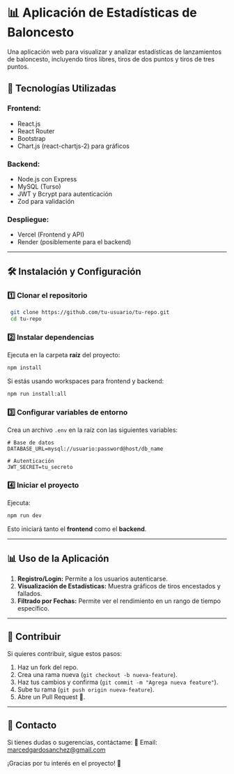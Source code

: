 # 📊 Aplicación de Estadísticas de Baloncesto

Una aplicación web para visualizar y analizar estadísticas de lanzamientos de baloncesto, incluyendo tiros libres, tiros de dos puntos y tiros de tres puntos.

## 🚀 Tecnologías Utilizadas

### **Frontend:**
- React.js
- React Router
- Bootstrap
- Chart.js (react-chartjs-2) para gráficos

### **Backend:**
- Node.js con Express
- MySQL (Turso)
- JWT y Bcrypt para autenticación
- Zod para validación

### **Despliegue:**
- Vercel (Frontend y API)
- Render (posiblemente para el backend)

---

## 🛠 Instalación y Configuración

### 1️⃣ Clonar el repositorio
```sh
 git clone https://github.com/tu-usuario/tu-repo.git
 cd tu-repo
```

### 2️⃣ Instalar dependencias
Ejecuta en la carpeta **raíz** del proyecto:
```sh
npm install
```
Si estás usando workspaces para frontend y backend:
```sh
npm run install:all
```

### 3️⃣ Configurar variables de entorno
Crea un archivo `.env` en la raíz con las siguientes variables:
```
# Base de datos
DATABASE_URL=mysql://usuario:password@host/db_name

# Autenticación
JWT_SECRET=tu_secreto
```

### 4️⃣ Iniciar el proyecto
Ejecuta:
```sh
npm run dev
```
Esto iniciará tanto el **frontend** como el **backend**.

---

## 📊 Uso de la Aplicación
1. **Registro/Login:** Permite a los usuarios autenticarse.
2. **Visualización de Estadísticas:** Muestra gráficos de tiros encestados y fallados.
3. **Filtrado por Fechas:** Permite ver el rendimiento en un rango de tiempo específico.

---

## 🤝 Contribuir
Si quieres contribuir, sigue estos pasos:
1. Haz un fork del repo.
2. Crea una rama nueva (`git checkout -b nueva-feature`).
3. Haz tus cambios y confirma (`git commit -m "Agrega nueva feature"`).
4. Sube tu rama (`git push origin nueva-feature`).
5. Abre un Pull Request 🚀.

---

## 📩 Contacto
Si tienes dudas o sugerencias, contáctame:
📧 Email: marcedgardosanchez@gmail.com

¡Gracias por tu interés en el proyecto! 🎉

